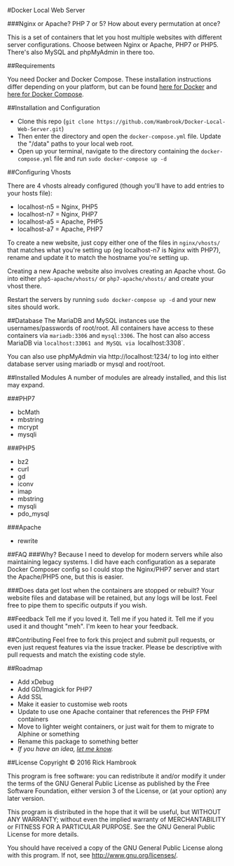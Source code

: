 #Docker Local Web Server

###Nginx or Apache? PHP 7 or 5? How about every permutation at once?

This is a set of containers that let you host multiple websites with different server configurations. Choose between Nginx or Apache, PHP7 or PHP5. There's also MySQL and phpMyAdmin in there too.

##Requirements

You need Docker and Docker Compose. These installation instructions differ depending on your platform, but can be found [here for Docker](https://docs.docker.com/engine/installation/) and [here for Docker Compose](https://docs.docker.com/compose/install/).

##Installation and Configuration

* Clone this repo (`git clone https://github.com/Hambrook/Docker-Local-Web-Server.git`)
* Then enter the directory and open the `docker-compose.yml` file. Update the "/data" paths to your local web root.
* Open up your terminal, navigate to the directory containing the `docker-compose.yml` file and run `sudo docker-compose up -d`

##Configuring Vhosts

There are 4 vhosts already configured (though you'll have to add entries to your hosts file):

* localhost-n5 = Nginx, PHP5
* localhost-n7 = Nginx, PHP7
* localhost-a5 = Apache, PHP5
* localhost-a7 = Apache, PHP7

To create a new website, just copy either one of the files in `nginx/vhosts/` that matches what you're setting up (eg localhost-n7 is Nginx with PHP7), rename and update it to match the hostname you're setting up.

Creating a new Apache website also involves creating an Apache vhost. Go into either `php5-apache/vhosts/` or `php7-apache/vhosts/` and create your vhost there.

Restart the servers by running `sudo docker-compose up -d` and your new sites should work.

##Database
The MariaDB and MySQL instances use the usernames/passwords of root/root. All containers have access to these containers via `mariadb:3306` and `mysql:3306`. The host can also access MariaDB via `localhost:33061 and MySQL via `localhost:3308`.

You can also use phpMyAdmin via http://localhost:1234/ to log into either database server using mariadb or mysql and root/root.

##Installed Modules
A number of modules are already installed, and this list may expand.

###PHP7

* bcMath
* mbstring
* mcrypt
* mysqli

###PHP5

* bz2
* curl
* gd
* iconv
* imap
* mbstring
* mysqli
* pdo_mysql

###Apache

* rewrite

##FAQ
###Why?
Because I need to develop for modern servers while also maintaining legacy systems. I did have each configuration as a separate Docker Composer config so I could stop the Nginx/PHP7 server and start the Apache/PHP5 one, but this is easier.

###Does data get lost when the containers are stopped or rebuilt?
Your website files and database will be retained, but any logs will be lost. Feel free to pipe them to specific outputs if you wish.

##Feedback
Tell me if you loved it. Tell me if you hated it. Tell me if you used it and thought "meh". I'm keen to hear your feedback.

##Contributing
Feel free to fork this project and submit pull requests, or even just request features via the issue tracker. Please be descriptive with pull requests and match the existing code style.

##Roadmap
* Add xDebug
* Add GD/Imagick for PHP7
* Add SSL
* Make it easier to customise web roots
* Update to use one Apache container that references the PHP FPM containers
* Move to lighter weight containers, or just wait for them to migrate to Alphine or something
* Rename this package to something better
* _If you have an idea, [let me know](https://github.com/Hambrook/Docker-Local-Web-Server/issues)._

##License
Copyright © 2016 Rick Hambrook

This program is free software: you can redistribute it and/or modify
it under the terms of the GNU General Public License as published by
the Free Software Foundation, either version 3 of the License, or
(at your option) any later version.

This program is distributed in the hope that it will be useful,
but WITHOUT ANY WARRANTY; without even the implied warranty of
MERCHANTABILITY or FITNESS FOR A PARTICULAR PURPOSE.  See the
GNU General Public License for more details.

You should have received a copy of the GNU General Public License
along with this program.  If not, see <http://www.gnu.org/licenses/>.
